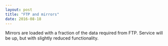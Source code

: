 ```yaml
---
layout: post
title: "FTP and mirrors"
date: 2016-08-18
---
```


Mirrors are loaded with a fraction of the data required from FTP. Service will be up, but with slightly reduced functionality.

